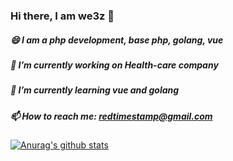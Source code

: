### Hi there, I am we3z 👋
##### 😄 I am a php development, base php, golang, vue
##### 🔭 I’m currently working on Health-care company
##### 🌱 I’m currently learning vue and golang
##### 📫 How to reach me: redtimestamp@gmail.com

[![Anurag's github stats](https://github-readme-stats.vercel.app/api?username=we3z)](https://github.com/anuraghazra/github-readme-stats)
<!--
**we3z/we3z** is a ✨ _special_ ✨ repository because its `README.md` (this file) appears on your GitHub profile.

Here are some ideas to get you started:

- 🔭 I’m currently working on ...
- 🌱 I’m currently learning ...
- 👯 I’m looking to collaborate on ...
- 🤔 I’m looking for help with ...
- 💬 Ask me about ...
- 📫 How to reach me: ...
- 😄 Pronouns: ...
- ⚡ Fun fact: ...
-->
